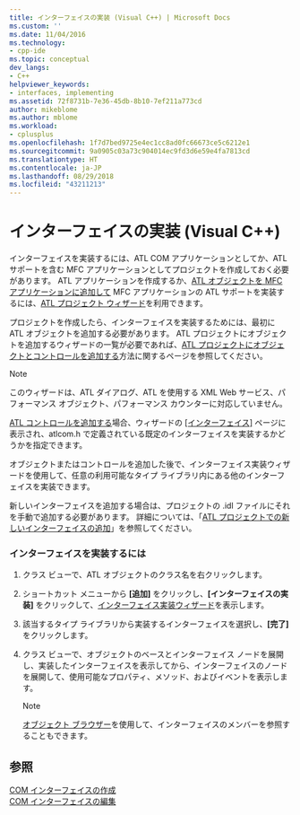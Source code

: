 ```yaml
---
title: インターフェイスの実装 (Visual C++) | Microsoft Docs
ms.custom: ''
ms.date: 11/04/2016
ms.technology:
- cpp-ide
ms.topic: conceptual
dev_langs:
- C++
helpviewer_keywords:
- interfaces, implementing
ms.assetid: 72f8731b-7e36-45db-8b10-7ef211a773cd
author: mikeblome
ms.author: mblome
ms.workload:
- cplusplus
ms.openlocfilehash: 1f7d7bed9725e4ec1cc8ad0fc66673ce5c6212e1
ms.sourcegitcommit: 9a0905c03a73c904014ec9fd3d6e59e4fa7813cd
ms.translationtype: HT
ms.contentlocale: ja-JP
ms.lasthandoff: 08/29/2018
ms.locfileid: "43211213"
---
```

# <a name="implementing-an-interface-visual-c"></a>インターフェイスの実装 (Visual C++)
インターフェイスを実装するには、ATL COM アプリケーションとしてか、ATL サポートを含む MFC アプリケーションとしてプロジェクトを作成しておく必要があります。 ATL アプリケーションを作成するか、[ATL オブジェクトを MFC アプリケーションに追加して](../mfc/reference/adding-atl-support-to-your-mfc-project.md) MFC アプリケーションの ATL サポートを実装するには、[ATL プロジェクト ウィザード](../atl/reference/atl-project-wizard.md)を利用できます。  
  
 プロジェクトを作成したら、インターフェイスを実装するためには、最初に ATL オブジェクトを追加する必要があります。 ATL プロジェクトにオブジェクトを追加するウィザードの一覧が必要であれば、[ATL プロジェクトにオブジェクトとコントロールを追加する](../atl/reference/adding-objects-and-controls-to-an-atl-project.md)方法に関するページを参照してください。  
  
> [!NOTE]
>  このウィザードは、ATL ダイアログ、ATL を使用する XML Web サービス、パフォーマンス オブジェクト、パフォーマンス カウンターに対応していません。  
  
 [ATL コントロールを追加する](../atl/reference/adding-an-atl-control.md)場合、ウィザードの [[インターフェイス]](../atl/reference/interfaces-atl-control-wizard.md) ページに表示され、atlcom.h で定義されている既定のインターフェイスを実装するかどうかを指定できます。  
  
 オブジェクトまたはコントロールを追加した後で、インターフェイス実装ウィザードを使用して、任意の利用可能なタイプ ライブラリ内にある他のインターフェイスを実装できます。  
  
 新しいインターフェイスを追加する場合は、プロジェクトの .idl ファイルにそれを手動で追加する必要があります。 詳細については、「[ATL プロジェクトでの新しいインターフェイスの追加](../atl/reference/adding-a-new-interface-in-an-atl-project.md)」を参照してください。  
  
### <a name="to-implement-an-interface"></a>インターフェイスを実装するには  
  
1.  クラス ビューで、ATL オブジェクトのクラス名を右クリックします。  
  
2.  ショートカット メニューから **[追加]** をクリックし、**[インターフェイスの実装]** をクリックして、[インターフェイス実装ウィザード](../ide/implement-interface-wizard.md)を表示します。  
  
3.  該当するタイプ ライブラリから実装するインターフェイスを選択し、**[完了]** をクリックします。  
  
4.  クラス ビューで、オブジェクトのベースとインターフェイス ノードを展開し、実装したインターフェイスを表示してから、インターフェイスのノードを展開して、使用可能なプロパティ、メソッド、およびイベントを表示します。  
  
    > [!NOTE]
    >  [オブジェクト ブラウザー](https://msdn.microsoft.com/f89acfc5-1152-413d-9f56-3dc16e3f0470)を使用して、インターフェイスのメンバーを参照することもできます。  
  
## <a name="see-also"></a>参照  
 [COM インターフェイスの作成](../ide/creating-a-com-interface-visual-cpp.md)   
 [COM インターフェイスの編集](../ide/editing-a-com-interface.md)